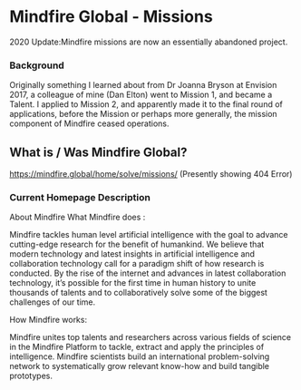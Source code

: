 # Mindfire Global - Missions
2020 Update:Mindfire missions are now an essentially abandoned project. 

### Background 
Originally something I learned about from Dr Joanna Bryson at Envision 2017, a colleague of mine (Dan Elton) went to Mission 1, and became a Talent.
I applied to Mission 2, and apparently made it to the final round of applications, before the Mission or perhaps more generally, the mission component of Mindfire ceased operations.

## What is / Was Mindfire Global?

https://mindfire.global/home/solve/missions/ (Presently showing 404 Error)

### Current Homepage Description

About Mindfire
What Mindfire does :

Mindfire tackles human level artificial intelligence with the goal to advance cutting-edge research for the benefit of humankind. We believe that modern technology and latest insights in artificial intelligence and collaboration technology call for a paradigm shift of how research is conducted. By the rise of the internet and advances in latest collaboration technology, it’s possible for the first time in human history to unite thousands of talents and to collaboratively solve some of the biggest challenges of our time.

 

How Mindfire works:

Mindfire unites top talents and researchers across various fields of science in the Mindfire Platform to tackle, extract and apply the principles of intelligence. Mindfire scientists build an international problem-solving network to systematically grow relevant know-how and build tangible prototypes.
